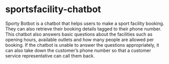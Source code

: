 # sportsfacility-chatbot

Sporty Botbot is a chatbot that helps users to make a sport facility booking. 
They can also retrieve their booking details tagged to their phone number.
This chatbot also answers basic questions about the facilities such as opening hours, available outlets and how many people are allowed per booking.
If the chatbot is unable to answer the questions appropriately, it can also take down the customer’s phone number so that a customer service representative can call them back.

